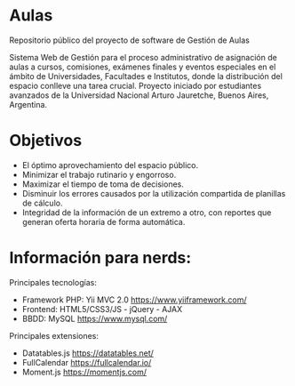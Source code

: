 # Aulas
Repositorio público del proyecto de software de Gestión de Aulas

Sistema Web de Gestión para el proceso administrativo de asignación de aulas a cursos, comisiones, exámenes finales y eventos especiales en el ámbito de Universidades, Facultades e Institutos, donde la distribución del espacio conlleve una tarea crucial.
Proyecto iniciado por estudiantes avanzados de la Universidad Nacional Arturo Jauretche, Buenos Aires, Argentina.

# Objetivos
- El óptimo aprovechamiento del espacio público.
- Minimizar el trabajo rutinario y engorroso.
- Maximizar el tiempo de toma de decisiones.
- Disminuir los errores causados por la utilización compartida de planillas de cálculo.
- Integridad de la información de un extremo a otro, con reportes que generan oferta horaria de forma automática.


# Información para nerds:

Principales tecnologías:
- Framework PHP: Yii MVC 2.0 https://www.yiiframework.com/
- Frontend: HTML5/CSS3/JS - jQuery - AJAX
- BBDD: MySQL https://www.mysql.com/

Principales extensiones:
- Datatables.js	https://datatables.net/
- FullCalendar	https://fullcalendar.io/
- Moment.js		https://momentjs.com/
